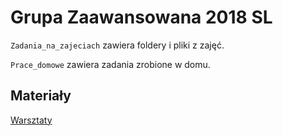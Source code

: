 # Grupa Zaawansowana 2018 SL
`Zadania_na_zajeciach` zawiera foldery i pliki z zajęć.

`Prace_domowe` zawiera zadania zrobione w domu.

## Materiały
[Warsztaty](https://warsztaty.sealcode.org)
